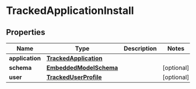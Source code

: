 
# TrackedApplicationInstall

## Properties
Name | Type | Description | Notes
------------ | ------------- | ------------- | -------------
**application** | [**TrackedApplication**](TrackedApplication) |  | 
**schema** | [**EmbeddedModelSchema**](EmbeddedModelSchema) |  |  [optional]
**user** | [**TrackedUserProfile**](TrackedUserProfile) |  |  [optional]



